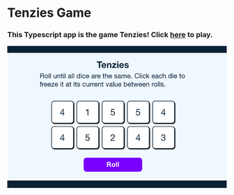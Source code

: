 # Tenzies Game
### This Typescript app is the game Tenzies! Click [here](https://codemeister362.github.io/tenzies/) to play.

![Tenzies Screenshot](src/assets/screenshot.png)
